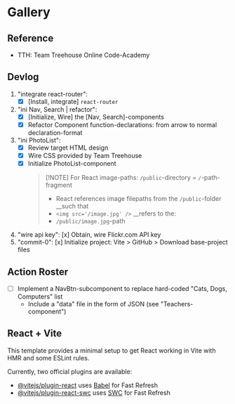 

# Gallery

## Reference
- TTH: Team Treehouse Online Code-Academy

## Devlog
1. "integrate react-router":
   - [x] [Install, integrate] `react-router`
1. "ini Nav, Search | refactor":
   - [x] [Initialize, Wire] the [Nav, Search]-components
   - [x] Refactor Component function-declarations: from arrow to normal declaration-format
1. "ini PhotoList":
   - [x] Review target HTML design
   - [x] Wire CSS provided by Team Treehouse
   - [x] Initialize PhotoList-component
      > [!NOTE] For React image-paths: `/public`-directory = `/`-path-fragment
      > - React references image filepaths from the `/public`-folder __such that
      > - `<img src='/image.jpg' />` __refers to the:
      > - `/public/image.jpg`-path
1. "wire api key": [x] Obtain, wire Flickr.com API key
1. "commit-0": [x] Initialize project: Vite > GitHub > Download base-project files

## Action Roster
- [ ] Implement a NavBtn-subcomponent to replace hard-coded "Cats, Dogs, Computers" list
   - Include a "data" file in the form of JSON (see "Teachers-component")

## React + Vite

This template provides a minimal setup to get React working in Vite with HMR and some ESLint rules.

Currently, two official plugins are available:

- [@vitejs/plugin-react](https://github.com/vitejs/vite-plugin-react/blob/main/packages/plugin-react/README.md) uses [Babel](https://babeljs.io/) for Fast Refresh
- [@vitejs/plugin-react-swc](https://github.com/vitejs/vite-plugin-react-swc) uses [SWC](https://swc.rs/) for Fast Refresh
